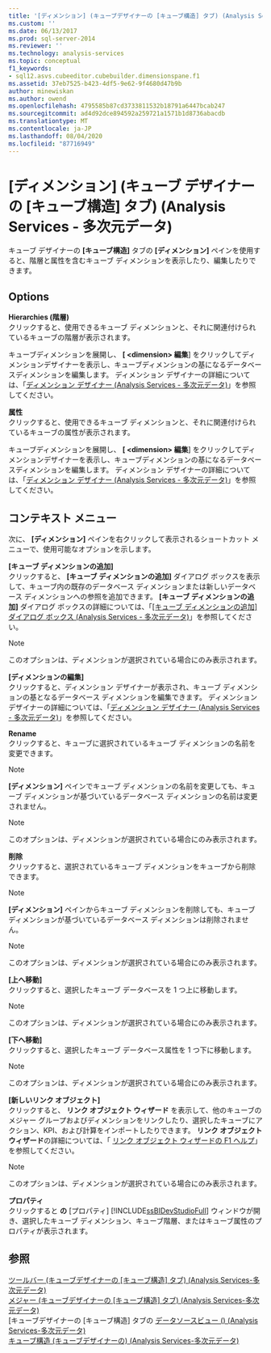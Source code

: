 ```yaml
---
title: '[ディメンション] (キューブデザイナーの [キューブ構造] タブ) (Analysis Services-多次元データ) |Microsoft Docs'
ms.custom: ''
ms.date: 06/13/2017
ms.prod: sql-server-2014
ms.reviewer: ''
ms.technology: analysis-services
ms.topic: conceptual
f1_keywords:
- sql12.asvs.cubeeditor.cubebuilder.dimensionspane.f1
ms.assetid: 37eb7525-b423-4df5-9e62-9f4680d47b9b
author: minewiskan
ms.author: owend
ms.openlocfilehash: 4795585b87cd3733811532b18791a6447bcab247
ms.sourcegitcommit: ad4d92dce894592a259721a1571b1d8736abacdb
ms.translationtype: MT
ms.contentlocale: ja-JP
ms.lasthandoff: 08/04/2020
ms.locfileid: "87716949"
---
```

# <a name="dimensions-cube-structure-tab-cube-designer-analysis-services---multidimensional-data"></a>[ディメンション] (キューブ デザイナーの [キューブ構造] タブ) (Analysis Services - 多次元データ)
  キューブ デザイナーの **[キューブ構造]** タブの **[ディメンション]** ペインを使用すると、階層と属性を含むキューブ ディメンションを表示したり、編集したりできます。  
  
## <a name="options"></a>Options  
 **Hierarchies (階層)**  
 クリックすると、使用できるキューブ ディメンションと、それに関連付けられているキューブの階層が表示されます。  
  
 キューブディメンションを展開し、 **[ \<dimension> 編集**] をクリックしてディメンションデザイナーを表示し、キューブディメンションの基になるデータベースディメンションを編集します。 ディメンション デザイナーの詳細については、「[ディメンション デザイナー &#40;Analysis Services - 多次元データ&#41;](dimension-designer-analysis-services-multidimensional-data.md)」を参照してください。  
  
 **属性**  
 クリックすると、使用できるキューブ ディメンションと、それに関連付けられているキューブの属性が表示されます。  
  
 キューブディメンションを展開し、 **[ \<dimension> 編集**] をクリックしてディメンションデザイナーを表示し、キューブディメンションの基になるデータベースディメンションを編集します。 ディメンション デザイナーの詳細については、「[ディメンション デザイナー &#40;Analysis Services - 多次元データ&#41;](dimension-designer-analysis-services-multidimensional-data.md)」を参照してください。  
  
## <a name="context-menu"></a>コンテキスト メニュー  
 次に、 **[ディメンション]** ペインを右クリックして表示されるショートカット メニューで、使用可能なオプションを示します。  
  
 **[キューブ ディメンションの追加]**  
 クリックすると、 **[キューブ ディメンションの追加]** ダイアログ ボックスを表示して、キューブ内の既存のデータベース ディメンションまたは新しいデータベース ディメンションへの参照を追加できます。 **[キューブ ディメンションの追加]** ダイアログ ボックスの詳細については、「[[キューブ ディメンションの追加] ダイアログ ボックス (Analysis Services - 多次元データ)](add-cube-dimension-dialog-box-analysis-services-multidimensional-data.md)」を参照してください。  
  
> [!NOTE]  
>  このオプションは、ディメンションが選択されている場合にのみ表示されます。  
  
 **[ディメンションの編集]**  
 クリックすると、ディメンション デザイナーが表示され、キューブ ディメンションの基となるデータベース ディメンションを編集できます。 ディメンション デザイナーの詳細については、「[ディメンション デザイナー &#40;Analysis Services - 多次元データ&#41;](dimension-designer-analysis-services-multidimensional-data.md)」を参照してください。  
  
 **Rename**  
 クリックすると、キューブに選択されているキューブ ディメンションの名前を変更できます。  
  
> [!NOTE]  
>  **[ディメンション]** ペインでキューブ ディメンションの名前を変更しても、キューブ ディメンションが基づいているデータベース ディメンションの名前は変更されません。  
  
> [!NOTE]  
>  このオプションは、ディメンションが選択されている場合にのみ表示されます。  
  
 **削除**  
 クリックすると、選択されているキューブ ディメンションをキューブから削除できます。  
  
> [!NOTE]  
>  **[ディメンション]** ペインからキューブ ディメンションを削除しても、キューブ ディメンションが基づいているデータベース ディメンションは削除されません。  
  
> [!NOTE]  
>  このオプションは、ディメンションが選択されている場合にのみ表示されます。  
  
 **[上へ移動]**  
 クリックすると、選択したキューブ データベースを 1 つ上に移動します。  
  
> [!NOTE]  
>  このオプションは、ディメンションが選択されている場合にのみ表示されます。  
  
 **[下へ移動]**  
 クリックすると、選択したキューブ データベース属性を 1 つ下に移動します。  
  
> [!NOTE]  
>  このオプションは、ディメンションが選択されている場合にのみ表示されます。  
  
 **[新しいリンク オブジェクト]**  
 クリックすると、 **リンク オブジェクト ウィザード** を表示して、他のキューブのメジャー グループおよびディメンションをリンクしたり、選択したキューブにアクション、KPI、および計算をインポートしたりできます。 **リンク オブジェクト ウィザード**の詳細については、「 [リンク オブジェクト ウィザードの F1 ヘルプ](linked-object-wizard-f1-help.md)」を参照してください。  
  
> [!NOTE]  
>  このオプションは、ディメンションが選択されている場合にのみ表示されます。  
  
 **プロパティ**  
 クリックすると **の** [プロパティ] [!INCLUDE[ssBIDevStudioFull](../includes/ssbidevstudiofull-md.md)] ウィンドウが開き、選択したキューブ ディメンション、キューブ階層、またはキューブ属性のプロパティが表示されます。  
  
## <a name="see-also"></a>参照  
 [ツールバー &#40;キューブデザイナーの [キューブ構造] タブ&#41; &#40;Analysis Services-多次元データ&#41;](toolbar-cube-structure-cube-designer-analysis-services-multidimensional-data.md)   
 [メジャー &#40;キューブデザイナーの [キューブ構造] タブ&#41; &#40;Analysis Services-多次元データ&#41;](measures-cube-structure-cube-designer-analysis-services-multidimensional-data.md)   
 [キューブデザイナーの [キューブ構造] タブの [データソースビュー &#40;&#41; &#40;Analysis Services-多次元データ&#41;](data-source-view-cube-designer-analysis-services-multidimensional-data.md)   
 [キューブ構造 &#40;キューブデザイナーの&#41; &#40;Analysis Services-多次元データ&#41;](cube-structure-cube-designer-analysis-services-multidimensional-data.md)  
  
  
